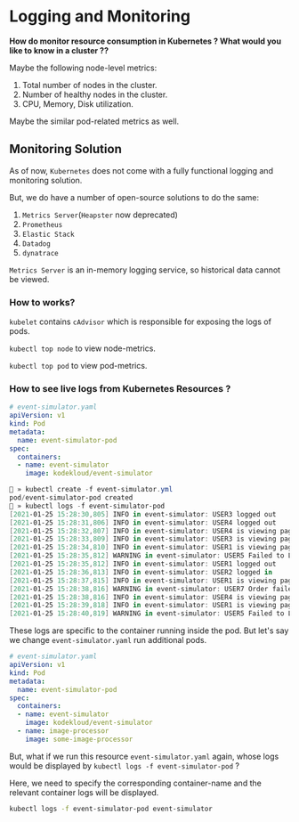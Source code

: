 # Logging and Monitoring

**How do monitor resource consumption in Kubernetes ? What would you like to know in a cluster ??**

Maybe the following node-level metrics:

1. Total number of nodes in the cluster.
2. Number of healthy nodes in the cluster.
3. CPU, Memory, Disk utilization.

Maybe the similar pod-related metrics as well.

## Monitoring Solution

As of now, `Kubernetes` does not come with a  fully functional logging and monitoring solution.

But, we do have a number of open-source solutions to do the same:

1. `Metrics Server`(`Heapster` now deprecated)
2. `Prometheus`
3. `Elastic Stack`
4. `Datadog`
5. `dynatrace`

`Metrics Server` is an in-memory logging service, so historical data cannot be viewed.

### How to works?

`kubelet` contains `cAdvisor` which is responsible for exposing the logs of pods.

`kubectl top node` to view node-metrics.

`kubectl top pod` to view pod-metrics.

### How to see live logs from Kubernetes Resources ?

```yaml
# event-simulator.yaml
apiVersion: v1
kind: Pod
metadata:
  name: event-simulator-pod
spec:
  containers:
  - name: event-simulator
    image: kodekloud/event-simulator
```

```powershell
🐳 » kubectl create -f event-simulator.yml
pod/event-simulator-pod created
🐳 » kubectl logs -f event-simulator-pod
[2021-01-25 15:28:30,805] INFO in event-simulator: USER3 logged out
[2021-01-25 15:28:31,806] INFO in event-simulator: USER4 logged out
[2021-01-25 15:28:32,807] INFO in event-simulator: USER4 is viewing page1
[2021-01-25 15:28:33,809] INFO in event-simulator: USER3 is viewing page1
[2021-01-25 15:28:34,810] INFO in event-simulator: USER1 is viewing page3
[2021-01-25 15:28:35,812] WARNING in event-simulator: USER5 Failed to Login as the account is locked due to MANY FAILED ATTEMPTS.
[2021-01-25 15:28:35,812] INFO in event-simulator: USER1 logged out
[2021-01-25 15:28:36,813] INFO in event-simulator: USER2 logged in
[2021-01-25 15:28:37,815] INFO in event-simulator: USER1 is viewing page2
[2021-01-25 15:28:38,816] WARNING in event-simulator: USER7 Order failed as the item is OUT OF STOCK.
[2021-01-25 15:28:38,816] INFO in event-simulator: USER4 is viewing page1
[2021-01-25 15:28:39,818] INFO in event-simulator: USER1 is viewing page3
[2021-01-25 15:28:40,819] WARNING in event-simulator: USER5 Failed to Login as the account is locked due to MANY FAILED ATTEMPTS.
```

These logs are specific to the container running inside the pod.
But let's say we change `event-simulator.yaml` run additional pods.

```yaml
# event-simulator.yaml
apiVersion: v1
kind: Pod
metadata:
  name: event-simulator-pod
spec:
  containers:
  - name: event-simulator
    image: kodekloud/event-simulator
  - name: image-processor
    image: some-image-processor
```

But, what if we run this resource `event-simulator.yaml` again, whose logs would be displayed by `kubectl logs -f event-simulator-pod` ?

Here, we need to specify the corresponding container-name and the relevant container logs will be displayed.

```bash
kubectl logs -f event-simulator-pod event-simulator
```





